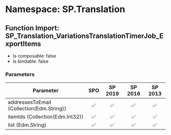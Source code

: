 # Namespace: SP.Translation

## Function Import: SP_Translation_VariationsTranslationTimerJob_ExportItems

- Is composable: false
- Is bindable: false

### Parameters

Parameter | SPO | SP 2019 | SP 2016 | SP 2013
----------|:---:|:-------:|:-------:|:-------:
addressesToEmail (Collection(Edm.String)) | ✅ | ✅ | ✅ | ✅
itemIds (Collection(Edm.Int32)) | ✅ | ✅ | ✅ | ✅
list (Edm.String) | ✅ | ✅ | ✅ | ✅